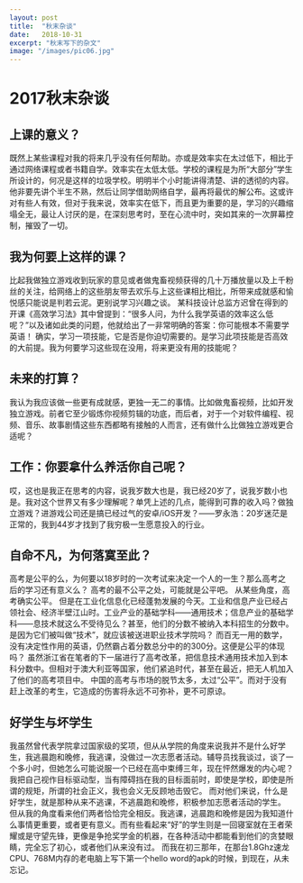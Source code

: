 ```yaml
---
layout: post
title:  "秋末杂谈"
date:   2018-10-31
excerpt: "秋末写下的杂文"
image: "/images/pic06.jpg"
---
```


# 2017秋末杂谈



## 上课的意义？

既然上某些课程对我的将来几乎没有任何帮助。亦或是效率实在太过低下，相比于通过网络课程或者书籍自学。效率实在太低太低。学校的课程是为所“大部分”学生所设计的，何况是这样的垃圾学校。明明半个小时能讲得清楚、讲的透彻的内容。他非要先讲个半生不熟，然后让同学借助网络自学，最再将最优的解公布。这或许对有些人有效，但对于我来说，效率实在低下，而且更为重要的是，学习的兴趣缩塌全无，最让人讨厌的是，在深刻思考时，至在心流中时，突如其来的一次屏幕控制，摧毁了一切。

## 我为何要上这样的课？

比起我做独立游戏收到玩家的意见或者做鬼畜视频获得的几十万播放量以及上千粉丝的关注，给网络上的这些朋友带去欢乐与上这些课相比相比，所带来成就感和愉悦感只能说是判若云泥。更别说学习兴趣之谈。
某科技设计总监方迟曾在得到的开课《高效学习法》其中曾提到：“很多人问，为什么我学英语的效率这么低呢？”以及诸如此类的问题，他就给出了一非常明确的答案：你可能根本不需要学英语！
确实，学习一项技能，它是否是你迫切需要的。是学习此项技能是否高效的大前提。我为何要学习这些现在没用，将来更没有用的技能呢？

## 未来的打算？

我认为我应该做一些更有成就感，更独一无二的事情。比如做鬼畜视频，比如开发独立游戏。前者它至少锻炼你视频剪辑的功底，而后者，对于一个对软件编程、视频、音乐、故事剧情这些东西都略有接触的人而言，还有做什么比做独立游戏更合适呢？

## 工作：你要拿什么养活你自己呢？

哎，这也是我正在思考的内容，说我岁数大也是，我已经20岁了，说我岁数小也是。我对这个世界又有多少理解呢？单凭上述的几点，能得到可靠的收入吗？做独立游戏？进游戏公司还是搞已经过气的安卓/iOS开发？——罗永浩：20岁迷茫是正常的，我到44岁才找到了我穷极一生愿意投入的行业。

## 自命不凡，为何落寞至此？

高考是公平的么，为何要以18岁时的一次考试来决定一个人的一生？那么高考之后的学习还有意义么？
高考的最不公平之处，可能就是公平吧。
从某些角度，高考确实公平。
但是在工业化信息化已经蓬勃发展的今天。工业和信息产业已经占领社会、经济半壁江山时。工业产业的基础学科——通用技术；信息产业的基础学科——息技术就这么不受待见么？甚至，他们的分数不被纳入本科招生的分数中。是因为它们被叫做“技术”，就应该被送进职业技术学院吗？
而百无一用的数学，没有决定性作用的英语，仍然霸占着分数总分中的的300分。这便是公平的体现吗？
虽然浙江省在笔者的下一届进行了高考改革，把信息技术通用技术加入到本科分数中。但相对于澳大利亚等国家，他们紧追时代，甚至在最近，把无人机加入了他们的高考项目中。
中国的高考与市场的脱节太多，太过“公平”。而对于没有赶上改革的考生，它造成的伤害将永远不可弥补，更不可原谅。

## 好学生与坏学生

我虽然曾代表学院拿过国家级的奖项，但从从学院的角度来说我并不是什么好学生，我逃晨跑和晚修，我逃课，没做过一次志愿者活动。辅导员找我谈过，谈了一个多小时，但她怎么可能说服一个已经在高中束缚三年，现在怦然爆发的内心呢？
我把自己视作目标驱动型，当有障碍挡在我的目标面前时，即使是学校，即使是所谓的规矩，所谓的社会正义，我也会义无反顾地击毁它。
而对他们来说，什么是好学生，就是那种从来不逃课，不逃晨跑和晚修，积极参加志愿者活动的学生。
但从我的角度看来他们两者恰恰完全相反。我逃课，逃晨跑和晚修是因为我知道什么事情更重要，或者更有意义。而有些看起来“好”的学生则是一回寝室就在王者荣耀或是守望先锋，更像是争抢奖学金的机器，在各种活动中都能看到他们的贪婪眼睛，完全忘了初心，或者他们从来没有过。
而我在初三那年，在那台1.8Ghz速龙CPU、768M内存的老电脑上写下第一个hello word的apk的时候，到现在，从未忘记。
